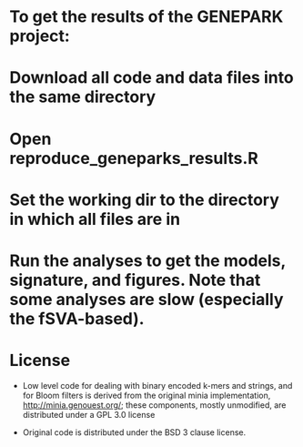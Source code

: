 # To get the results of the GENEPARK project:
# Download all code and data files into the same directory
# Open reproduce_geneparks_results.R 
# Set the working dir to the directory in which all files are in
# Run the analyses to get the models, signature, and figures. Note that some analyses are slow (especially the fSVA-based).


License
=======

* Low level code for dealing with binary encoded k-mers and strings, and for Bloom filters is derived from the original minia implementation, http://minia.genouest.org/; these components, mostly unmodified, are distributed under a GPL 3.0 license

* Original code is distributed under the BSD 3 clause license.
